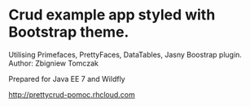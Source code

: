 Crud example app styled with Bootstrap theme.  
========================
Utilising Primefaces, PrettyFaces, DataTables, Jasny Boostrap plugin.
Author: Zbigniew Tomczak

Prepared for Java EE 7 and Wildfly

http://prettycrud-pomoc.rhcloud.com
